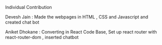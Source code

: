 Individual Contribution

Devesh Jain : Made the webpages in HTML , CSS and Javascript and created chat bot

Aniket Dhokane : Converting in React Code Base, Set up react router with react-router-dom , inserted chatbot

